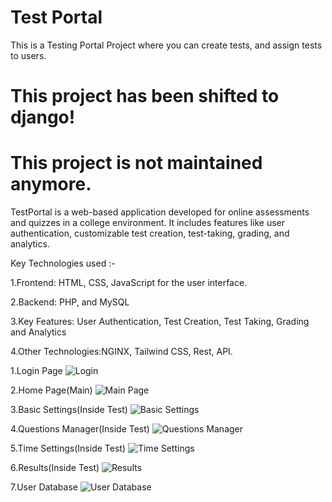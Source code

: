# Test Portal
This is a Testing Portal Project where you can create tests, and assign tests to users.

# This project has been shifted to django!
# This project is not maintained anymore.

TestPortal is a web-based application developed for online assessments and quizzes in a college environment. It includes features like user authentication, customizable test creation, test-taking, grading, and analytics.

Key Technologies used :-

1.Frontend: HTML, CSS, JavaScript for the user interface.

2.Backend: PHP, and MySQL

3.Key Features: User Authentication, Test Creation, Test Taking, Grading and Analytics

4.Other Technologies:NGINX, Tailwind CSS, Rest, API.

1.Login Page
![Login](https://github.com/samarth4445/dockerized-test-portal/assets/113175706/2f30b5fd-edf7-40fc-ba9a-093536b78123)

2.Home Page(Main)
![Main Page](https://github.com/samarth4445/dockerized-test-portal/assets/113175706/1718d77a-bac7-4178-a411-72e56adb2a55)

3.Basic Settings(Inside Test)
![Basic Settings](https://github.com/samarth4445/dockerized-test-portal/assets/113175706/dc1d7cc7-149a-41d3-933f-ceb1936d61c1)

4.Questions Manager(Inside Test)
![Questions Manager](https://github.com/samarth4445/dockerized-test-portal/assets/113175706/1ada7631-0e9d-4298-8de7-697a6b6c2ec8)

5.Time Settings(Inside Test)
![Time Settings](https://github.com/samarth4445/dockerized-test-portal/assets/113175706/6fab5947-d156-4c7d-8652-deac0f2f82cf)

6.Results(Inside Test)
![Results](https://github.com/samarth4445/dockerized-test-portal/assets/113175706/85ccee57-5ad0-4669-88f7-e18ab7b530b1)

7.User Database
![User Database](https://github.com/samarth4445/dockerized-test-portal/assets/113175706/d1746bc2-dbc4-4adf-b100-0ba83e2625b0)


